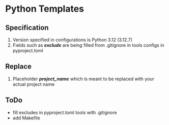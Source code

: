 # Python Templates
## Specification
1. Version specified in configurations is Python 3.12 (3.12.7)
2. Fields such as ***exclude*** are being filled from .gitignore in tools configs in pyproject.toml
## Replace
1. Placeholder ***project_name*** which is meant to be replaced with your actual project name

## ToDo
- fill excludes in pyproject.toml tools with .gitignore
- add Makefile
